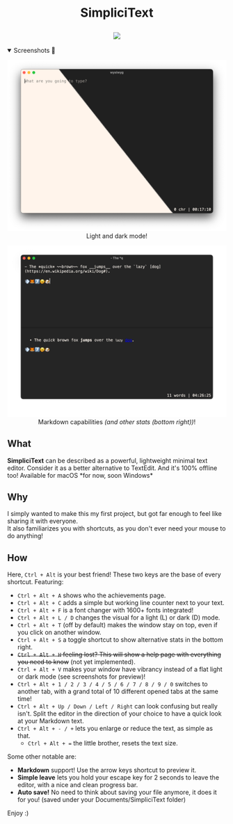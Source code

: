 # <p align="center">SimpliciText</p>  

<p align="center"><img src="./src-tauri/icons/icon.ico"></p>

<details open>
  <summary>Screenshots 👀</summary>
  <p align="center">
    <img src="./screenshots/light_dark_mode.png">
    Light and dark mode!
  </p>
  <p align="center">
    <img src="./screenshots/tqbfjotld.png">
    Markdown capabilities <i>(and other stats (bottom right))</i>!
  </p>
</details>

## What
**SimpliciText** can be described as a powerful, lightweight minimal text editor.
Consider it as a better alternative to TextEdit. And it's 100% offline too!
Available for macOS \*for now, soon Windows\*

## Why
I simply wanted to make this my first project, but got far enough to feel like sharing it with everyone.  
It also familiarizes you with shortcuts, as you don't ever need your mouse to do anything!

## How
Here, `Ctrl + Alt` is your best friend! These two keys are the base of every shortcut. Featuring:
- `Ctrl + Alt + A` shows who the achievements page.
- `Ctrl + Alt + C` adds a simple but working line counter next to your text.
- `Ctrl + Alt + F` is a font changer with 1600+ fonts integrated!
- `Ctrl + Alt + L / D` changes the visual for a light (L) or dark (D) mode.
- `Ctrl + Alt + T` (off by default) makes the window stay on top, even if you click on another window.
- `Ctrl + Alt + S` a toggle shortcut to show alternative stats in the bottom right. 
- ~~`Ctrl + Alt + H` feeling lost? This will show a help page with everything you need to know~~ (not yet implemented).
- `Ctrl + Alt + V` makes your window have vibrancy instead of a flat light or dark mode (see screenshots for preview)!
- `Ctrl + Alt + 1 / 2 / 3 / 4 / 5 / 6 / 7 / 8 / 9 / 0` switches to another tab, with a grand total of 10 different opened tabs at the same time!
- `Ctrl + Alt + Up / Down / Left / Right` can look confusing but really isn't. Split the editor in the direction of your choice to have a quick look at your Markdown text.
- `Ctrl + Alt + - / +` lets you enlarge or reduce the text, as simple as that.
  - `Ctrl + Alt + =` the little brother, resets the text size.

Some other notable are:
- **Markdown** support! Use the arrow keys shortcut to preview it.
- **Simple leave** lets you hold your escape key for 2 seconds to leave the editor, with a nice and clean progress bar.
- **Auto save!** No need to think about saving your file anymore, it does it for you! (saved under your Documents/SimpliciText folder)

Enjoy :)
